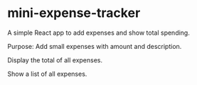# mini-expense-tracker
A simple React app to add expenses and show total spending.

Purpose:
Add small expenses with amount and description.

Display the total of all expenses.

Show a list of all expenses.

